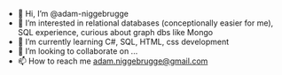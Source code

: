 - 👋 Hi, I’m @adam-niggebrugge
- 👀 I’m interested in relational databases (conceptionally easier for me), SQL experience, curious about graph dbs like Mongo
- 🌱 I’m currently learning C#, SQL, HTML, css development
- 💞️ I’m looking to collaborate on ...
- 📫 How to reach me adam.niggebrugge@gmail.com

<!---
adam-niggebrugge/adam-niggebrugge is a ✨ special ✨ repository because its `README.md` (this file) appears on your GitHub profile.
You can click the Preview link to take a look at your changes.
--->

